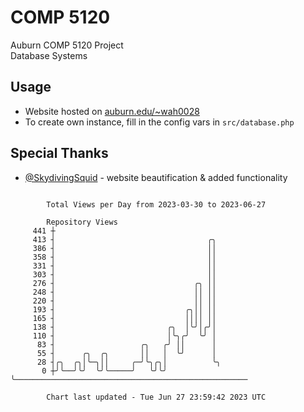 # COMP 5120
Auburn COMP 5120 Project  
Database Systems

## Usage
- Website hosted on [auburn.edu/~wah0028](https://webhome.auburn.edu/~wah0028/)
- To create own instance, fill in the config vars in `src/database.php`

## Special Thanks
- [@SkydivingSquid](https://github.com/SkydivingSquid) - website beautification & added functionality

```

        Total Views per Day from 2023-03-30 to 2023-06-27

        Repository Views
     441 ┼
     413 ┤                                  ╭╮
     386 ┤                                  ││
     358 ┤                                  ││
     331 ┤                                  ││
     303 ┤                                  ││
     276 ┤                               ╭╮ ││
     248 ┤                               ││ ││
     220 ┤                               ││ ││
     193 ┤                             ╭╮││ ││
     165 ┤                             ││││ ││
     138 ┤                         ╭╮  │╰╯│╭╯│
     110 ┤                         │╰╮╭╯  ╰╯ │
      83 ┤                   ╭╮   ╭╯ ││      │
      55 ┤      ╭╮  ╭╮       ││   │  ╰╯      │
      28 ┤╭╮  ╭╮│╰─╮││     ╭─╯╰╮╭╮│          ╰╮
       0 ┼╯╰──╯╰╯  ╰╯╰─────╯   ╰╯╰╯           ╰────────────────────────────────────────────────────

        Chart last updated - Tue Jun 27 23:59:42 2023 UTC
        
```
